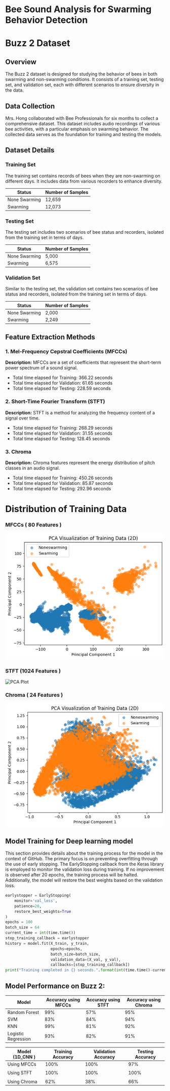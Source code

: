 # Bee Sound Analysis for Swarming Behavior Detection
# Buzz 2 Dataset

## Overview
The Buzz 2 dataset is designed for studying the behavior of bees in both swarming and non-swarming conditions. It consists of a training set, testing set, and validation set, each with different scenarios to ensure diversity in the data.

## Data Collection

Mrs. Hong collaborated with Bee Professionals for six months to collect a comprehensive dataset. This dataset includes audio recordings of various bee activities, with a particular emphasis on swarming behavior. The collected data serves as the foundation for training and testing the models.
## Dataset Details


### Training Set
The training set contains records of bees when they are non-swarming on different days. It includes data from various recorders to enhance diversity.

| Status       | Number of Samples |
|--------------|-------------------|
| None Swarming| 12,659            |
| Swarming     | 12,073            |

### Testing Set
The testing set includes two scenarios of bee status and recorders, isolated from the training set in terms of days.

| Status       | Number of Samples |
|--------------|-------------------|
| None Swarming| 5,000             |
| Swarming     | 6,575             |

### Validation Set
Similar to the testing set, the validation set contains two scenarios of bee status and recorders, isolated from the training set in terms of days.

| Status       | Number of Samples |
|--------------|-------------------|
| None Swarming| 2,000             |
| Swarming     | 2,249             |
## Feature Extraction Methods

### 1. Mel-Frequency Cepstral Coefficients (MFCCs)
**Description:**
MFCCs are a set of coefficients that represent the short-term power spectrum of a sound signal.
- Total time elapsed for Training: 366.22 seconds
- Total time elapsed for Validation: 61.65 seconds
- Total time elapsed for Testing: 228.59 seconds

### 2. Short-Time Fourier Transform (STFT)

**Description:**
STFT is a method for analyzing the frequency content of a signal over time. 
- Total time elapsed for Training: 268.29 seconds
- Total time elapsed for Validation: 31.55 seconds
- Total time elapsed for Testing: 128.45 seconds
### 3. Chroma

**Description:**
Chroma features represent the energy distribution of pitch classes in an audio signal.
- Total time elapsed for Training: 450.26 seconds
- Total time elapsed for Validation: 85.87 seconds
- Total time elapsed for Testing: 292.96 seconds

# Distribution of Training Data

### MFCCs ( 80 Features )
![PCA Plot](https://github.com/ThinhHoang1/Bee-Sound-Analysis-for-Swarming-Behavior-Detection/blob/Buzz_2/Data%20Distribustion/MFCCs%20Distribusion/PCA%20Visualization%20of%20Training%20Data%20(2D).png)

### STFT (1024 Features ) 
![PCA Plot](https://github.com/ThinhHoang1/Swarming-Bee-Detection-On-Buzz-1/blob/Buzz-1/Data%20Distribustion/STFT%20Distribution/STFT%20(%201024%20Features%20)%20Train%20Set.png)

### Chroma ( 24 Features ) 
![PCA Plot](https://github.com/ThinhHoang1/Bee-Sound-Analysis-for-Swarming-Behavior-Detection/blob/Buzz_2/Data%20Distribustion/Chroma%20Distribution/PCA%20Visualization%20of%20Training%20Data%20(2D).png)

## Model Training for Deep learning model

This section provides details about the training process for the model in the context of GitHub. The primary focus is on preventing overfitting through the use of early stopping. The EarlyStopping callback from the Keras library is employed to monitor the validation loss during training. If no improvement is observed after 20 epochs, the training process will be halted. Additionally, the model will restore the best weights based on the validation loss.

```python
earlystopper = EarlyStopping(
    monitor='val_loss',
    patience=20,
    restore_best_weights=True
)
epochs = 100
batch_size = 64
current_time = int(time.time())
stop_training_callback = earlystopper
history = model.fit(X_train, y_train, 
                    epochs=epochs, 
                    batch_size=batch_size,
                    validation_data=(X_val, y_val), 
                    callbacks=[stop_training_callback])
print("Training completed in {} seconds.".format(int(time.time()-current_time)))
```

## Model Performance on Buzz 2: 



| Model                | Accuracy using MFCCs | Accuracy using STFT |Accuracy using Chroma |          
|----------------------|----------------------|---------------------|----------------------|                   
| Random Forest        | 99%                  |  57%                |   95%                |
| SVM                  | 83%                  |  84%                |   94%                |
| KNN                  | 99%                  |  81%                |   92%                |
| Logistic Regression  | 93%                  |  82%                |   91%                |


|   Model (1D_CNN )     | Training Accuracy  | Validation Accuracy  | Testing Accuracy |
|-----------------------|--------------------|----------------------|------------------|
| Using MFCCs           | 100%               | 100%                 |         97%      |
|                       |                    |                      |                  |
|Using STFT             | 100%               | 100%                 |        100%      |
|                       |                    |                      |                  |
|Using Chroma           | 62%                |  38%                 |    66%           | 
                 
